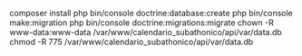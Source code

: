 composer install
php bin/console doctrine:database:create
php bin/console make:migration 
php bin/console doctrine:migrations:migrate
chown -R www-data:www-data /var/www/calendario_subathonico/api/var/data.db 
chmod -R 775 /var/www/calendario_subathonico/api/var/data.db